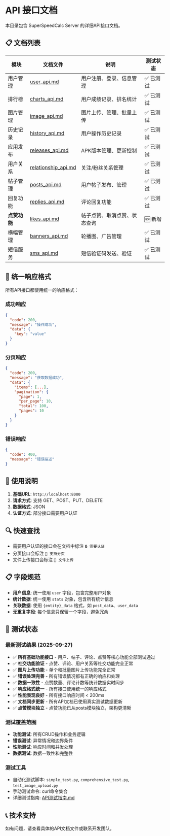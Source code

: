 # API 接口文档

本目录包含 SuperSpeedCalc Server 的详细API接口文档。

## 📋 文档列表

| 模块 | 文档文件 | 说明 | 测试状态 |
|------|----------|------|----------|
| 用户管理 | [user_api.md](./user_api.md) | 用户注册、登录、信息管理 | ✅ 已测试 |
| 排行榜 | [charts_api.md](./charts_api.md) | 用户成绩记录、排名统计 | ✅ 已测试 |
| 图片管理 | [image_api.md](./image_api.md) | 图片上传、管理、批量上传 | ✅ 已测试 |
| 历史记录 | [history_api.md](./history_api.md) | 用户操作历史记录 | ✅ 已测试 |
| 应用发布 | [releases_api.md](./releases_api.md) | APK版本管理、更新控制 | ✅ 已测试 |
| 用户关系 | [relationship_api.md](./relationship_api.md) | 关注/粉丝关系管理 | ✅ 已测试 |
| 帖子管理 | [posts_api.md](./posts_api.md) | 用户帖子发布、管理 | ✅ 已测试 |
| 回复功能 | [replies_api.md](./replies_api.md) | 评论回复功能 | ✅ 已测试 |
| **点赞功能** | [likes_api.md](./likes_api.md) | 帖子点赞、取消点赞、状态查询 | 🆕 新增 |
| 横幅管理 | [banners_api.md](./banners_api.md) | 轮播图、广告管理 | ✅ 已测试 |
| 短信服务 | [sms_api.md](./sms_api.md) | 短信验证码发送、验证 | ✅ 已测试 |

## 🔧 统一响应格式

所有API接口都使用统一的响应格式：

### 成功响应
```json
{
  "code": 200,
  "message": "操作成功",
  "data": {
    "key": "value"
  }
}
```

### 分页响应
```json
{
  "code": 200,
  "message": "获取数据成功",
  "data": {
    "items": [...],
    "pagination": {
      "page": 1,
      "per_page": 10,
      "total": 100,
      "pages": 10
    }
  }
}
```

### 错误响应
```json
{
  "code": 400,
  "message": "错误描述"
}
```

## 📝 使用说明

1. **基础URL**: `http://localhost:8000`
2. **请求方式**: 支持 GET、POST、PUT、DELETE
3. **数据格式**: JSON
4. **认证方式**: 部分接口需要用户认证

## 🔍 快速查找

- 需要用户认证的接口会在文档中标注 `🔒 需要认证`
- 分页接口会标注 `📄 支持分页`
- 文件上传接口会标注 `📁 文件上传`

## 📋 字段规范

- **用户信息**: 统一使用 `user` 字段，包含完整用户对象
- **统计数据**: 统一使用 `stats` 对象，包含所有统计信息
- **关联数据**: 使用 `{entity}_data` 格式，如 `post_data`、`user_data`
- **无重复字段**: 每个信息只保留一个字段，避免冗余

## 🧪 测试状态

### 最新测试结果 (2025-09-27)
- ✅ **所有基础功能接口** - 用户、帖子、评论、点赞等核心功能全部测试通过
- ✅ **社交功能验证** - 点赞、评论、用户关系等社交功能完全正常
- ✅ **图片上传功能** - 单个和批量图片上传功能完全正常
- ✅ **错误处理完善** - 所有错误情况都有正确的响应和处理
- ✅ **数据一致性** - 点赞数量、评论计数等统计数据实时同步
- ✅ **响应格式统一** - 所有接口使用统一的响应格式
- ✅ **性能表现良好** - 所有接口响应时间 < 200ms
- ✅ **文档同步更新** - 所有API文档已使用真实测试数据更新
- ✅ **点赞模块独立** - 点赞功能已从posts模块独立，架构更清晰

### 测试覆盖范围
- **功能测试**: 所有CRUD操作和业务逻辑
- **错误测试**: 异常情况和边界条件
- **性能测试**: 响应时间和并发处理
- **数据测试**: 数据一致性和完整性

### 测试工具
- 自动化测试脚本: `simple_test.py`, `comprehensive_test.py`, `test_image_upload.py`
- 手动测试命令: curl命令集合
- 详细测试指南: [API测试指南.md](./API测试指南.md)

## 📞 技术支持

如有问题，请查看具体的API文档文件或联系开发团队。
